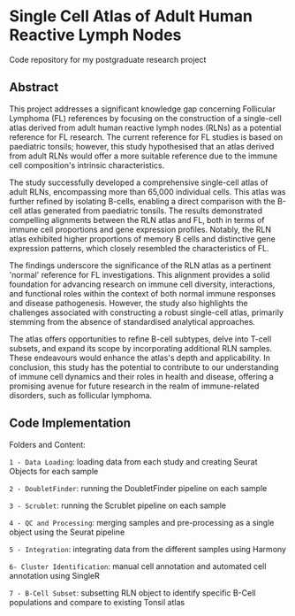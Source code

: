 # Single Cell Atlas of Adult Human Reactive Lymph Nodes
Code repository for my postgraduate research project

## Abstract
This project addresses a significant knowledge gap concerning Follicular Lymphoma (FL) references by focusing on the construction of a single-cell atlas derived from adult human reactive lymph nodes (RLNs) as a potential reference for FL research. The current reference for FL studies is based on paediatric tonsils; however, this study hypothesised that an atlas derived from adult RLNs would offer a more suitable reference due to the immune cell composition's intrinsic characteristics.

The study successfully developed a comprehensive single-cell atlas of adult RLNs, encompassing more than 65,000 individual cells. This atlas was further refined by isolating B-cells, enabling a direct comparison with the B-cell atlas generated from paediatric tonsils. The results demonstrated compelling alignments between the RLN atlas and FL, both in terms of immune cell proportions and gene expression profiles. Notably, the RLN atlas exhibited higher proportions of memory B cells and distinctive gene expression patterns, which closely resembled the characteristics of FL.

The findings underscore the significance of the RLN atlas as a pertinent 'normal' reference for FL investigations. This alignment provides a solid foundation for advancing research on immune cell diversity, interactions, and functional roles within the context of both normal immune responses and disease pathogenesis. However, the study also highlights the challenges associated with constructing a robust single-cell atlas, primarily stemming from the absence of standardised analytical approaches.

The atlas offers opportunities to refine B-cell subtypes, delve into T-cell subsets, and expand its scope by incorporating additional RLN samples. These endeavours would enhance the atlas's depth and applicability. In conclusion, this study has the potential to contribute to our understanding of immune cell dynamics and their roles in health and disease, offering a promising avenue for future research in the realm of immune-related disorders, such as follicular lymphoma.

## Code Implementation
Folders and Content: 

`1 - Data Loading`: loading data from each study and creating Seurat Objects for each sample

`2 - DoubletFinder`: running the DoubletFinder pipeline on each sample

`3 - Scrublet`: running the Scrublet pipeline on each sample

`4 - QC and Processing`: merging samples and pre-processing as a single object using the Seurat pipeline

`5 - Integration`: integrating data from the different samples using Harmony

`6- Cluster Identification`: manual cell annotation and automated cell annotation using SingleR

`7 - B-Cell Subset`: subsetting RLN object to identify specific B-Cell populations and compare to existing Tonsil atlas


